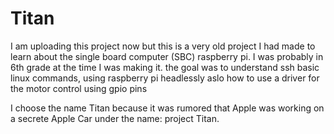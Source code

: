 # Titan
I am uploading this project now but this is a very old project I had made to learn about the single board computer (SBC) raspberry pi. I was probably in 6th grade at the time I was making it. the goal was to understand ssh basic linux commands, using raspberry pi headlessly aslo how to use a driver for the motor control using gpio pins

I choose the name Titan because it was rumored that Apple was working on a secrete Apple Car under the 
name: project Titan. 

